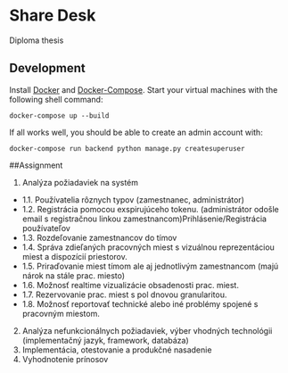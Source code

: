 Share Desk
==========

Diploma thesis

## Development

Install [Docker](https://docs.docker.com/install/) and [Docker-Compose](https://docs.docker.com/compose/). Start your virtual machines with the following shell command:

`docker-compose up --build`

If all works well, you should be able to create an admin account with:

`docker-compose run backend python manage.py createsuperuser`


##Assignment
1.	Analýza požiadaviek na systém
   - 1.1.	Používatelia rôznych typov (zamestnanec, administrátor)
   - 1.2.	Registrácia pomocou exspirujúceho tokenu. (administrátor odošle email s registračnou linkou zamestnancom)Prihlásenie/Registrácia používateľov
   - 1.3.	Rozdeľovanie zamestnancov do tímov
   - 1.4.	Správa zdieľaných pracovných miest s vizuálnou reprezentáciou miest a dispozícií priestorov.
   - 1.5.	Priraďovanie miest tímom ale aj jednotlivým zamestnancom (majú nárok na stále prac. miesto)
   - 1.6.	Možnosť realtime vizualizácie obsadenosti prac. miest.
   - 1.7.	Rezervovanie prac. miest  s pol dnovou granularitou.
   - 1.8.	Možnosť reportovať technické alebo iné problémy spojené s pracovným miestom.
2.	 Analýza nefunkcionálnych požiadaviek, výber vhodných technológii (implementačný jazyk, framework, databáza)
3.	Implementácia, otestovanie a produkčné nasadenie
4.	Vyhodnotenie prínosov
